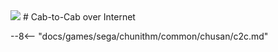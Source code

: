 <img class="header-logo" src="/img/sega/chunithm/verse/logo.png">
# Cab-to-Cab over Internet

--8<-- "docs/games/sega/chunithm/common/chusan/c2c.md"
